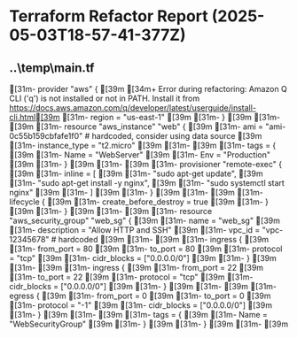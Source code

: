 # Terraform Refactor Report (2025-05-03T18-57-41-377Z)

## ..\temp\main.tf

[31m- provider "aws" {[39m
[34m+ Error during refactoring: Amazon Q CLI ('q') is not installed or not in PATH. Install it from https://docs.aws.amazon.com/q/developer/latest/userguide/install-cli.html[39m
[31m-   region = "us-east-1"[39m
[31m- }[39m
[31m- [39m
[31m- resource "aws_instance" "web" {[39m
[31m-   ami           = "ami-0c55b159cbfafe1f0" # hardcoded, consider using data source[39m
[31m-   instance_type = "t2.micro"[39m
[31m- [39m
[31m-   tags = {[39m
[31m-     Name = "WebServer"[39m
[31m-     Env  = "Production"[39m
[31m-   }[39m
[31m- [39m
[31m-   provisioner "remote-exec" {[39m
[31m-     inline = [[39m
[31m-       "sudo apt-get update",[39m
[31m-       "sudo apt-get install -y nginx",[39m
[31m-       "sudo systemctl start nginx"[39m
[31m-     ][39m
[31m-   }[39m
[31m- [39m
[31m-   lifecycle {[39m
[31m-     create_before_destroy = true[39m
[31m-   }[39m
[31m- }[39m
[31m- [39m
[31m- resource "aws_security_group" "web_sg" {[39m
[31m-   name        = "web_sg"[39m
[31m-   description = "Allow HTTP and SSH"[39m
[31m-   vpc_id      = "vpc-12345678" # hardcoded[39m
[31m- [39m
[31m-   ingress {[39m
[31m-     from_port   = 80[39m
[31m-     to_port     = 80[39m
[31m-     protocol    = "tcp"[39m
[31m-     cidr_blocks = ["0.0.0.0/0"][39m
[31m-   }[39m
[31m- [39m
[31m-   ingress {[39m
[31m-     from_port   = 22[39m
[31m-     to_port     = 22[39m
[31m-     protocol    = "tcp"[39m
[31m-     cidr_blocks = ["0.0.0.0/0"][39m
[31m-   }[39m
[31m- [39m
[31m-   egress {[39m
[31m-     from_port   = 0[39m
[31m-     to_port     = 0[39m
[31m-     protocol    = "-1"[39m
[31m-     cidr_blocks = ["0.0.0.0/0"][39m
[31m-   }[39m
[31m- [39m
[31m-   tags = {[39m
[31m-     Name = "WebSecurityGroup"[39m
[31m-   }[39m
[31m- }[39m
[31m- [39m


